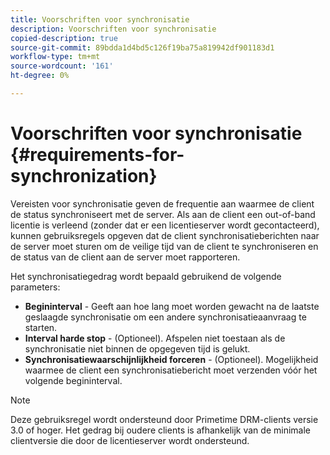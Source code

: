 ```yaml
---
title: Voorschriften voor synchronisatie
description: Voorschriften voor synchronisatie
copied-description: true
source-git-commit: 89bdda1d4bd5c126f19ba75a819942df901183d1
workflow-type: tm+mt
source-wordcount: '161'
ht-degree: 0%

---
```



# Voorschriften voor synchronisatie {#requirements-for-synchronization}

Vereisten voor synchronisatie geven de frequentie aan waarmee de client de status synchroniseert met de server. Als aan de client een out-of-band licentie is verleend (zonder dat er een licentieserver wordt gecontacteerd), kunnen gebruiksregels opgeven dat de client synchronisatieberichten naar de server moet sturen om de veilige tijd van de client te synchroniseren en de status van de client aan de server moet rapporteren.

Het synchronisatiegedrag wordt bepaald gebruikend de volgende parameters:

* **Begininterval** - Geeft aan hoe lang moet worden gewacht na de laatste geslaagde synchronisatie om een andere synchronisatieaanvraag te starten.
* **Interval harde stop** - (Optioneel). Afspelen niet toestaan als de synchronisatie niet binnen de opgegeven tijd is gelukt.
* **Synchronisatiewaarschijnlijkheid forceren** - (Optioneel). Mogelijkheid waarmee de client een synchronisatiebericht moet verzenden vóór het volgende begininterval.

>[!NOTE]
>
>Deze gebruiksregel wordt ondersteund door Primetime DRM-clients versie 3.0 of hoger. Het gedrag bij oudere clients is afhankelijk van de minimale clientversie die door de licentieserver wordt ondersteund.

